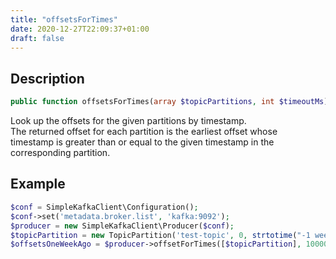 ```yaml
---
title: "offsetsForTimes"
date: 2020-12-27T22:09:37+01:00
draft: false
---
```

## Description
```php
public function offsetsForTimes(array $topicPartitions, int $timeoutMs): array {}
```
Look up the offsets for the given partitions by timestamp.  
The returned offset for each partition is the earliest offset whose  
timestamp is greater than or equal to the given timestamp in the  
corresponding partition.
## Example
```php
$conf = SimpleKafkaClient\Configuration();
$conf->set('metadata.broker.list', 'kafka:9092');
$producer = new SimpleKafkaClient\Producer($conf);
$topicPartition = new TopicPartition('test-topic', 0, strtotime("-1 week"));
$offsetsOneWeekAgo = $producer->offsetForTimes([$topicPartition], 10000);
```